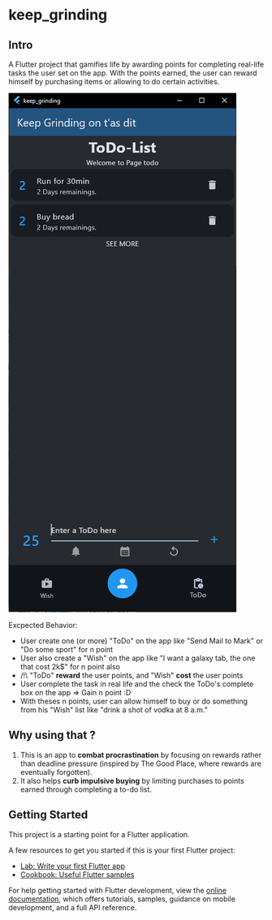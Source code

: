 # keep_grinding

## Intro

A Flutter project that gamifies life by awarding points for completing real-life tasks the user set on the app.
With the points earned, the user can reward himself by purchasing items or allowing to do certain activities.

![alt text](image.png)

Excpected Behavior:
- User create one (or more) "ToDo" on the app like "Send Mail to Mark" or "Do some sport" for n point
- User also create a "Wish" on the app like "I want a galaxy tab, the one that cost 2k$" for n point also
- /!\ "ToDo" **reward** the user points, and "Wish" **cost** the user points
- User complete the task in real life and the check the ToDo's complete box on the app => Gain n point :D
- With theses n points, user can allow himself to buy or do something from his "Wish" list like "drink a shot of vodka at 8 a.m."

## Why using that ?

1) This is an app to **combat procrastination** by focusing on rewards rather than deadline pressure (inspired by The Good Place, where rewards are eventually forgotten).
2) It also helps **curb impulsive buying** by limiting purchases to points earned through completing a to-do list.

## Getting Started

This project is a starting point for a Flutter application.

A few resources to get you started if this is your first Flutter project:

- [Lab: Write your first Flutter app](https://docs.flutter.dev/get-started/codelab)
- [Cookbook: Useful Flutter samples](https://docs.flutter.dev/cookbook)

For help getting started with Flutter development, view the
[online documentation](https://docs.flutter.dev/), which offers tutorials,
samples, guidance on mobile development, and a full API reference.
